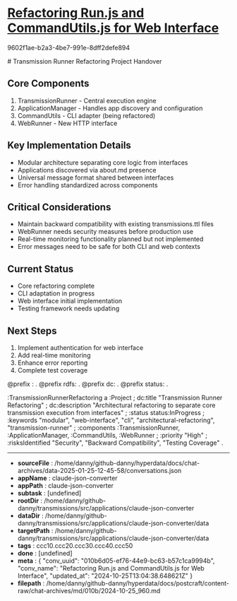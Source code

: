 # [Refactoring Run.js and CommandUtils.js for Web Interface](https://claude.ai/chat/010b6d05-ef76-44e9-bc63-b57c1ca9994b)

9602f1ae-b2a3-4be7-991e-8dff2defe894

 

<antArtifact identifier="handover-doc" type="text/markdown" title="Transmission Runner Refactoring Project Handover">
# Transmission Runner Refactoring Project Handover

## Core Components
1. TransmissionRunner - Central execution engine
2. ApplicationManager - Handles app discovery and configuration
3. CommandUtils - CLI adapter (being refactored)
4. WebRunner - New HTTP interface

## Key Implementation Details
- Modular architecture separating core logic from interfaces
- Applications discovered via about.md presence
- Universal message format shared between interfaces
- Error handling standardized across components

## Critical Considerations
- Maintain backward compatibility with existing transmissions.ttl files
- WebRunner needs security measures before production use
- Real-time monitoring functionality planned but not implemented
- Error messages need to be safe for both CLI and web contexts

## Current Status
- Core refactoring complete
- CLI adaptation in progress
- Web interface initial implementation
- Testing framework needs updating

## Next Steps
1. Implement authentication for web interface
2. Add real-time monitoring
3. Enhance error reporting
4. Complete test coverage

</antArtifact>

<antArtifact identifier="handover-turtle" type="application/vnd.ant.code" language="turtle" title="Project RDF Summary">
@prefix : <http://hyperdata.it/transmissions/> .
@prefix rdfs: <http://www.w3.org/2000/01/rdf-schema#> .
@prefix dc: <http://purl.org/dc/terms/> .
@prefix status: <http://hyperdata.it/status/> .

:TransmissionRunnerRefactoring
    a :Project ;
    dc:title "Transmission Runner Refactoring" ;
    dc:description "Architectural refactoring to separate core transmission execution from interfaces" ;
    :status status:InProgress ;
    :keywords "modular", "web-interface", "cli", "architectural-refactoring", "transmission-runner" ;
    :components :TransmissionRunner, :ApplicationManager, :CommandUtils, :WebRunner ;
    :priority "High" ;
    :risksIdentified "Security", "Backward Compatibility", "Testing Coverage" .
</antArtifact>

---

* **sourceFile** : /home/danny/github-danny/hyperdata/docs/chat-archives/data-2025-01-25-12-45-58/conversations.json
* **appName** : claude-json-converter
* **appPath** : claude-json-converter
* **subtask** : [undefined]
* **rootDir** : /home/danny/github-danny/transmissions/src/applications/claude-json-converter
* **dataDir** : /home/danny/github-danny/transmissions/src/applications/claude-json-converter/data
* **targetPath** : /home/danny/github-danny/transmissions/src/applications/claude-json-converter/data
* **tags** : ccc10.ccc20.ccc30.ccc40.ccc50
* **done** : [undefined]
* **meta** : {
  "conv_uuid": "010b6d05-ef76-44e9-bc63-b57c1ca9994b",
  "conv_name": "Refactoring Run.js and CommandUtils.js for Web Interface",
  "updated_at": "2024-10-25T13:04:38.648621Z"
}
* **filepath** : /home/danny/github-danny/hyperdata/docs/postcraft/content-raw/chat-archives/md/010b/2024-10-25_960.md